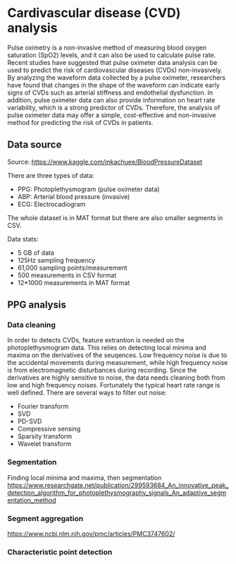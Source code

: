 # Cardivascular disease (CVD) analysis

Pulse oximetry is a non-invasive method of measuring blood oxygen saturation (SpO2) levels, and it can also be used to calculate pulse rate. Recent studies have suggested that pulse oximeter data analysis can be used to predict the risk of cardiovascular diseases (CVDs) non-invasively. By analyzing the waveform data collected by a pulse oximeter, researchers have found that changes in the shape of the waveform can indicate early signs of CVDs such as arterial stiffness and endothelial dysfunction. In addition, pulse oximeter data can also provide information on heart rate variability, which is a strong predictor of CVDs. Therefore, the analysis of pulse oximeter data may offer a simple, cost-effective and non-invasive method for predicting the risk of CVDs in patients.

## Data source

Source: https://www.kaggle.com/mkachuee/BloodPressureDataset

There are three types of data:
* PPG: Photoplethysmogram (pulse oximeter data)
* ABP: Arterial blood pressure (invasive)
* ECG: Electrocadiogram

The whole dataset is in MAT format but there are also smaller segments in CSV.

Data stats:
* 5 GB of data
* 125Hz sampling frequency
* 61,000 sampling points/measurement
* 500 measurements in CSV format
* 12*1000 measurements in MAT format

## PPG analysis

### Data cleaning
In order to detects CVDs, feature extrantion is needed on the photoplethysmogram data. This relies on detecting local minima and maxima on the derivatives of the seuqences. Low frequency noise is due to the accidental movements during measurement, while high frequency noise is from electromagnetic disturbances during recording. Since the derivatives are highly sensitive to noise, the data needs cleaning both from low and high frequency noises. Fortunately the typical heart rate range is well defined. There are several ways to filter out noise:
- Fourier transform
- SVD
- PD-SVD
- Compressive sensing
- Sparsity transform
- Wavelet transform

### Segmentation
Finding local minima and maxima, then segmentation
https://www.researchgate.net/publication/299593684_An_innovative_peak_detection_algorithm_for_photoplethysmography_signals_An_adaptive_segmentation_method

### Segment aggregation
https://www.ncbi.nlm.nih.gov/pmc/articles/PMC3747602/

### Characteristic point detection
